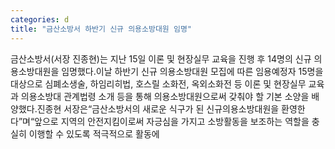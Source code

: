 ```yaml
---
categories: d
title: "금산소방서 하반기 신규 의용소방대원 임명"
---
```

금산소방서(서장 진종현)는 지난 15일 이론 및 현장실무 교육을 진행 후 14명의 신규 의용소방대원을 임명했다.이날 하반기 신규 의용소방대원 모집에 따른 임용예정자 15명을 대상으로 심폐소생술, 하임리히법, 호스릴 소화전, 옥외소화전 등 이론 및 현장실무 교육과 의용소방대 관계법령 소개 등을 통해 의용소방대원으로써 갖춰야 할 기본 소양을 배양했다.진종현 서장은“금산소방서의 새로운 식구가 된 신규의용소방대원을 환영한다”며“앞으로 지역의 안전지킴이로써 자긍심을 가지고 소방활동을 보조하는 역할을 충실히 이행할 수 있도록 적극적으로 활동에